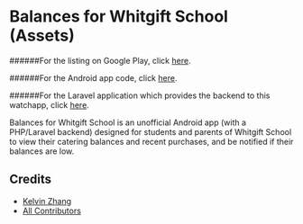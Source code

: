 # Balances for Whitgift School (Assets)

######For the listing on Google Play, click [here](https://play.google.com/store/apps/details?id=in.iamkelv.balances&hl=en_GB).

######For the Android app code, click [here](https://github.com/kz/balances-android).

######For the Laravel application which provides the backend to this watchapp, click [here](https://github.com/kz/balances-backend).

Balances for Whitgift School is an unofficial Android app (with a PHP/Laravel backend) designed for students and parents of Whitgift School to view their catering balances and recent purchases, and be notified if their balances are low.

## Credits

- [Kelvin Zhang](https://github.com/kz)
- [All Contributors](link-contributors)

